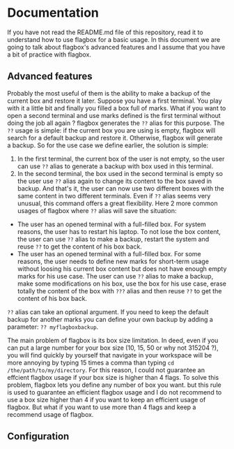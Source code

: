# Documentation

If you have not read the README.md file of this repository, read it to
understand how to use flagbox for a basic usage. In this document we are going
to talk about flagbox's advanced features and I assume that you have a bit of
practice with flagbox.

## Advanced features

Probably the most useful of them is the ability to make a backup of the
current box and restore it later. Suppose you have a first terminal. You play
with it a little bit and finally you filled a box full of marks. What if you
want to open a second terminal and use marks defined is the first terminal
without doing the job all again ? flagbox generates the `??` alias for this
purpose. The `??` usage is simple: if the current box you are using is empty,
flagbox will search for a default backup and restore it. Otherwise, flagbox
will generate a backup. So for the use case we define earlier, the solution
is simple:
1) In the first terminal, the current box of the user is not empty, so the
user can use `??` alias to generate a backup with box used in this terminal.
2) In the second terminal, the box used in the second terminal is empty so the
user use `??` alias again to change its content to the box saved in backup.
And that's it, the user can now use two different boxes with the same content
in two different terminals.
Even if `??` alias seems very unusual, this command offers a great flexibility.
Here 2 more common usages of flagbox where `??` alias will save the situation:
- The user has an opened terminal with a full-filled box. For system reasons,
the user has to restart his laptop. To not lose the box content, the user can
use `??` alias to make a backup, restart the system and reuse `??` to get the
content of his box back.
- The user has an opened terminal with a full-filled box. For some reasons, the
user needs to define new marks for short-term usage without loosing his
current box content but does not have enough empty marks for his use case.
The user can use `??` alias to make a backup, make some modifications on his
box, use the box for his use case, erase totally the content of the box with
`???` alias and then reuse `??` to get the content of his box back.

`??` alias can take an optional argument. If you need to keep the default
backup for another marks you can define your own backup by adding a parameter:
`?? myflagboxbackup`.

The main problem of flagbox is its box size limitation. In deed, even if you
can put a large number for your box size (10, 15, 50 or why not 315204 ?), you
will find quickly by yourself that navigate in your workspace will be more
annoying by typing 15 times a comma than typing `cd /the/path/to/my/directory`.
For this reason, I could not guarantee an effcient flagbox usage if your box
size is higher than 4 flags.
To solve this problem, flagbox lets you define any number of box you want. but this rule is used to guarantee an efficient flagbox usage and I do
not recommend to use a box size higher than 4 if you want to keep an efficient
usage of flagbox. But what if you want to use more than 4 flags and keep a
recommend usage of flagbox.

## Configuration
